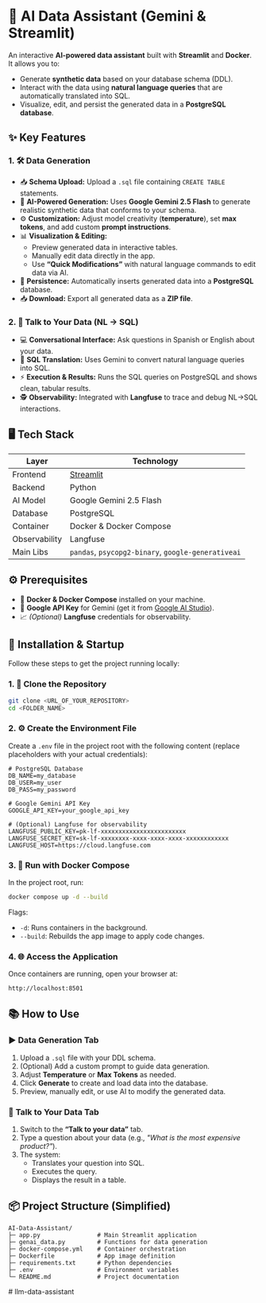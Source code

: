 # 🚀 AI Data Assistant (Gemini & Streamlit)

An interactive **AI-powered data assistant** built with **Streamlit** and **Docker**.  
It allows you to:

- Generate **synthetic data** based on your database schema (DDL).
- Interact with the data using **natural language queries** that are automatically translated into SQL.
- Visualize, edit, and persist the generated data in a **PostgreSQL database**.

## ✨ Key Features
### 1. 🛠️ Data Generation
- 📥 **Schema Upload:** Upload a `.sql` file containing `CREATE TABLE` statements.
- 🤖 **AI-Powered Generation:** Uses **Google Gemini 2.5 Flash** to generate realistic synthetic data that conforms to your schema.
- ⚙️ **Customization:** Adjust model creativity (**temperature**), set **max tokens**, and add custom **prompt instructions**.
- 📊 **Visualization & Editing:**
  - Preview generated data in interactive tables.
  - Manually edit data directly in the app.
  - Use **“Quick Modifications”** with natural language commands to edit data via AI.
- 💾 **Persistence:** Automatically inserts generated data into a **PostgreSQL** database.
- 📥 **Download:** Export all generated data as a **ZIP file**.


### 2. 💬 Talk to Your Data (NL → SQL)
- 💻 **Conversational Interface:** Ask questions in Spanish or English about your data.
- 🔀 **SQL Translation:** Uses Gemini to convert natural language queries into SQL.
- ⚡ **Execution & Results:** Runs the SQL queries on PostgreSQL and shows clean, tabular results.
- 🕵️ **Observability:** Integrated with **Langfuse** to trace and debug NL→SQL interactions.


## 🖥️ Tech Stack
| Layer         | Technology                                         |
| ------------- | -------------------------------------------------- |
| Frontend      | [Streamlit](https://streamlit.io/)                 |
| Backend       | Python                                             |
| AI Model      | Google Gemini 2.5 Flash                            |
| Database      | PostgreSQL                                         |
| Container     | Docker & Docker Compose                            |
| Observability | Langfuse                                           |
| Main Libs     | `pandas`, `psycopg2-binary`, `google-generativeai` |


## ⚙️ Prerequisites
- 🐳 **Docker & Docker Compose** installed on your machine.
- 🔑 **Google API Key** for Gemini (get it from [Google AI Studio](https://aistudio.google.com/)).
- 📈 _(Optional)_ **Langfuse** credentials for observability.


## 🚀 Installation & Startup
Follow these steps to get the project running locally:

### 1. 📂 Clone the Repository
```bash
git clone <URL_OF_YOUR_REPOSITORY>
cd <FOLDER_NAME>
```

### 2. ⚙️ Create the Environment File
Create a `.env` file in the project root with the following content (replace placeholders with your actual credentials):

```env
# PostgreSQL Database
DB_NAME=my_database
DB_USER=my_user
DB_PASS=my_password

# Google Gemini API Key
GOOGLE_API_KEY=your_google_api_key

# (Optional) Langfuse for observability
LANGFUSE_PUBLIC_KEY=pk-lf-xxxxxxxxxxxxxxxxxxxxxxxx
LANGFUSE_SECRET_KEY=sk-lf-xxxxxxxx-xxxx-xxxx-xxxx-xxxxxxxxxxxx
LANGFUSE_HOST=https://cloud.langfuse.com
```

### 3. 🐳 Run with Docker Compose
In the project root, run:

```bash
docker compose up -d --build
```

Flags:

- `-d`: Runs containers in the background.
- `--build`: Rebuilds the app image to apply code changes.

### 4. 🌐 Access the Application
Once containers are running, open your browser at:

```
http://localhost:8501
```


## 📚 How to Use
### ▶️ **Data Generation Tab**
1. Upload a `.sql` file with your DDL schema.
2. (Optional) Add a custom prompt to guide data generation.
3. Adjust **Temperature** or **Max Tokens** as needed.
4. Click **Generate** to create and load data into the database.
5. Preview, manually edit, or use AI to modify the generated data.

### 💬 **Talk to Your Data Tab**
1. Switch to the **“Talk to your data”** tab.
2. Type a question about your data (e.g., _"What is the most expensive product?"_).
3. The system:
   - Translates your question into SQL.
   - Executes the query.
   - Displays the result in a table.


## 📦 Project Structure (Simplified)
```
AI-Data-Assistant/
├─ app.py                # Main Streamlit application
├─ genai_data.py         # Functions for data generation
├─ docker-compose.yml    # Container orchestration
├─ Dockerfile            # App image definition
├─ requirements.txt      # Python dependencies
├─ .env                  # Environment variables
└─ README.md             # Project documentation
```

#   l l m - d a t a - a s s i s t a n t 
 
 
